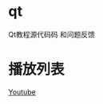 # qt
Qt教程源代码码 和问题反馈
# 播放列表
[Youtube](https://www.youtube.com/playlist?list=PLZzwFJOgBE3X-CylW6tD2jgxSYKTl_MrP)
